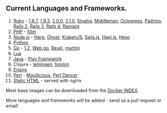 ## Current Languages and Frameworks.

1. [Ruby](https://github.com/search?q=%40octohost+ruby) - [1.8.7](https://github.com/octohost/ruby-1.8.7p352), [1.9.3](https://github.com/octohost/ruby-1.9.3p484), [2.0.0](https://github.com/octohost/ruby-2.0.0p353), [2.1.0](https://github.com/octohost/ruby-2.1.0), [Sinatra](https://github.com/octohost/sinatra), [Middleman](https://github.com/octohost/middleman), [Octopress](https://github.com/octohost/octopress), [Padrino](https://github.com/octohost/padrino), [Rails 2](https://github.com/octohost/rails2), [Rails 3](https://github.com/octohost/rails3), [Rails 4](https://github.com/octohost/rails4), [Ramaze](https://github.com/octohost/ramaze)
2. [PHP](https://github.com/octohost/php5-nginx) - [Slim](https://github.com/octohost/slim)
3. [Node.js](https://github.com/octohost/nodejs) - [Harp](https://github.com/octohost/harp), [Ghost](https://github.com/octohost/ghost), [KrakenJS](https://github.com/octohost/kraken), [Sails.js](https://github.com/octohost/sails), [Hapi.js](https://github.com/octohost/hapi), [Hexo](https://github.com/octohost/hexo)
4. [Python](https://github.com/octohost/python-3.3)
5. [Go](https://github.com/octohost/go-1.2) - [1.2](https://github.com/octohost/go-1.2), [Web.go](https://github.com/octohost/web.go), [Revel](https://github.com/octohost/revel), [martini](https://github.com/octohost/martini)
6. [Lua](https://github.com/octohost/openresty)
7. [Java](https://github.com/octohost/openjdk7) - [Play Framework](https://github.com/octohost/play-app)
8. Clojure - [leiningen](https://github.com/octohost/leiningen), [hoplon](https://github.com/octohost/hoplon)
9. [Erlang](https://github.com/octohost/erlang)
10. [Perl](https://github.com/octohost/perl) - [Mojolicious](https://github.com/octohost/mojolicious-app), [Perl Dancer](https://github.com/octohost/perldancer-app)
11. [Static HTML](https://github.com/octohost/html) - served with nginx

Most base images can be downloaded from the [Docker INDEX](https://index.docker.io/u/octohost/).

More languages and frameworks will be added - send us a pull request or email!